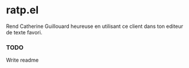 # ratp.el
Rend Catherine Guillouard heureuse en utilisant ce client dans ton editeur de texte favori.

### TODO
Write readme
